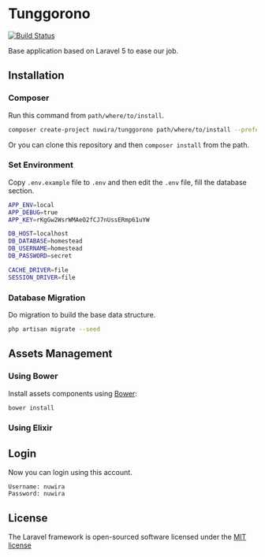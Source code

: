 # Tunggorono

[![Build Status](https://travis-ci.org/Nuwira/tunggorono.svg)](https://travis-ci.org/Nuwira/tunggorono)

Base application based on Laravel 5 to ease our job.

## Installation

### Composer

Run this command from `path/where/to/install`.

```bash
composer create-project nuwira/tunggorono path/where/to/install --prefer-dist --dev
```

Or you can clone this repository and then `composer install` from the path.

### Set Environment

Copy `.env.example` file to `.env` and then edit the `.env` file, fill the database section.

```bash
APP_ENV=local
APP_DEBUG=true
APP_KEY=rKgGw2WsrWMAeO2fCJ7nUssERmp61uYW

DB_HOST=localhost
DB_DATABASE=homestead
DB_USERNAME=homestead
DB_PASSWORD=secret

CACHE_DRIVER=file
SESSION_DRIVER=file
```

### Database Migration

Do migration to build the base data structure.

```bash
php artisan migrate --seed
```

## Assets Management

### Using Bower

Install assets components using [Bower](http://bower.io):

```bash
bower install
```

### Using Elixir

## Login

Now you can login using this account.

```
Username: nuwira
Password: nuwira
```

## License

The Laravel framework is open-sourced software licensed under the [MIT license](http://opensource.org/licenses/MIT)
